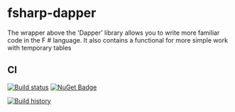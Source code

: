 # fsharp-dapper

The wrapper above the 'Dapper' library allows you to write more familiar code in the F # language. It also contains a functional for more simple work with temporary tables

## CI
[![Build status](https://ci.appveyor.com/api/projects/status/lx1gduy9wkx5edwy?svg=true)](https://ci.appveyor.com/project/AlexTroshkin/fsharp-dapper)
[![NuGet Badge](https://buildstats.info/nuget/FSharp.Data.Dapper)](https://www.nuget.org/packages/FSharp.Data.Dapper)

[![Build history](https://buildstats.info/appveyor/chart/AlexTroshkin/fsharp-dapper)](https://ci.appveyor.com/project/AlexTroshkin/fsharp-dapper/history)
